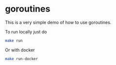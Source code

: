 # goroutines

This is a very simple demo of how to use goroutines.

To run locally just do

```sh
make run
```

Or with docker

```sh
make run-docker
```
